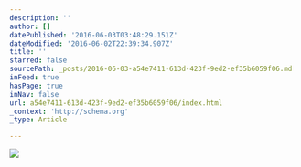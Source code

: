 ```yaml
---
description: ''
author: []
datePublished: '2016-06-03T03:48:29.151Z'
dateModified: '2016-06-02T22:39:34.907Z'
title: ''
starred: false
sourcePath: _posts/2016-06-03-a54e7411-613d-423f-9ed2-ef35b6059f06.md
inFeed: true
hasPage: true
inNav: false
url: a54e7411-613d-423f-9ed2-ef35b6059f06/index.html
_context: 'http://schema.org'
_type: Article

---
```

![](https://the-grid-user-content.s3-us-west-2.amazonaws.com/308da289-a201-4aa3-9cfe-a86f89aa60b8.jpg)